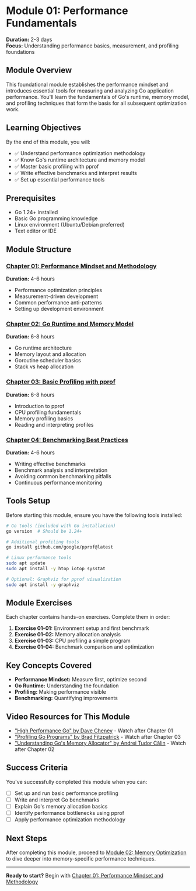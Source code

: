 # Module 01: Performance Fundamentals

**Duration:** 2-3 days  
**Focus:** Understanding performance basics, measurement, and profiling foundations

## Module Overview

This foundational module establishes the performance mindset and introduces essential tools for measuring and analyzing Go application performance. You'll learn the fundamentals of Go's runtime, memory model, and profiling techniques that form the basis for all subsequent optimization work.

## Learning Objectives

By the end of this module, you will:
- ✅ Understand performance optimization methodology
- ✅ Know Go's runtime architecture and memory model
- ✅ Master basic profiling with pprof
- ✅ Write effective benchmarks and interpret results
- ✅ Set up essential performance tools

## Prerequisites

- Go 1.24+ installed
- Basic Go programming knowledge
- Linux environment (Ubuntu/Debian preferred)
- Text editor or IDE

## Module Structure

### [Chapter 01: Performance Mindset and Methodology](./01-performance-mindset/)
**Duration:** 4-6 hours
- Performance optimization principles
- Measurement-driven development
- Common performance anti-patterns
- Setting up development environment

### [Chapter 02: Go Runtime and Memory Model](./02-go-runtime-memory/)
**Duration:** 6-8 hours
- Go runtime architecture
- Memory layout and allocation
- Goroutine scheduler basics
- Stack vs heap allocation

### [Chapter 03: Basic Profiling with pprof](./03-basic-profiling/)
**Duration:** 6-8 hours
- Introduction to pprof
- CPU profiling fundamentals
- Memory profiling basics
- Reading and interpreting profiles

### [Chapter 04: Benchmarking Best Practices](./04-benchmarking-best-practices/)
**Duration:** 4-6 hours
- Writing effective benchmarks
- Benchmark analysis and interpretation
- Avoiding common benchmarking pitfalls
- Continuous performance monitoring

## Tools Setup

Before starting this module, ensure you have the following tools installed:

```bash
# Go tools (included with Go installation)
go version  # Should be 1.24+

# Additional profiling tools
go install github.com/google/pprof@latest

# Linux performance tools
sudo apt update
sudo apt install -y htop iotop sysstat

# Optional: Graphviz for pprof visualization
sudo apt install -y graphviz
```

## Module Exercises

Each chapter contains hands-on exercises. Complete them in order:

1. **Exercise 01-01:** Environment setup and first benchmark
2. **Exercise 01-02:** Memory allocation analysis
3. **Exercise 01-03:** CPU profiling a simple program
4. **Exercise 01-04:** Benchmark comparison and optimization

## Key Concepts Covered

- **Performance Mindset:** Measure first, optimize second
- **Go Runtime:** Understanding the foundation
- **Profiling:** Making performance visible
- **Benchmarking:** Quantifying improvements

## Video Resources for This Module

- ["High Performance Go" by Dave Cheney](https://www.youtube.com/watch?v=2557w0qsDV0) - Watch after Chapter 01
- ["Profiling Go Programs" by Brad Fitzpatrick](https://www.youtube.com/watch?v=xxDZuPEgbBU) - Watch after Chapter 03
- ["Understanding Go's Memory Allocator" by Andrei Tudor Călin](https://www.youtube.com/watch?v=ZMZpH4yT7M0) - Watch after Chapter 02

## Success Criteria

You've successfully completed this module when you can:
- [ ] Set up and run basic performance profiling
- [ ] Write and interpret Go benchmarks
- [ ] Explain Go's memory allocation basics
- [ ] Identify performance bottlenecks using pprof
- [ ] Apply performance optimization methodology

## Next Steps

After completing this module, proceed to [Module 02: Memory Optimization](../02-memory-optimization/) to dive deeper into memory-specific performance techniques.

---

**Ready to start?** Begin with [Chapter 01: Performance Mindset and Methodology](./01-performance-mindset/README.md)